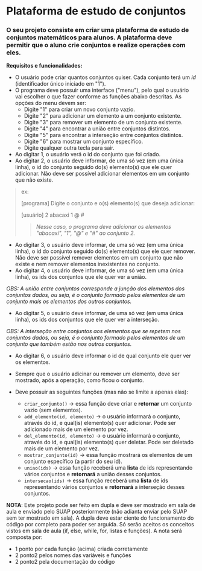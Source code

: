 # Plataforma de estudo de conjuntos

### O seu projeto consiste em criar uma plataforma de estudo de conjuntos matemáticos para alunos. A plataforma deve permitir que o aluno crie conjuntos e realize operações com eles.

**Requisitos e funcionalidades:**
- O usuário pode criar quantos conjuntos quiser. Cada conjunto terá um $id$ (identificador único iniciado em "1").
- O programa deve possuir uma interface ("menu"), pelo qual o usuário vai escolher o que fazer conforme as funções abaixo descritas. As opções do menu devem ser:
    - Digite "1" para criar um novo conjunto vazio.
    - Digite "2" para adicionar um elemento a um conjunto existente.
    - Digite "3" para remover um elemento de um conjunto existente.
    - Digite "4" para encontrar a união entre conjuntos distintos.
    - Digite "5" para encontrar a interseção entre conjuntos distintos.
    - Digite "6" para mostrar um conjunto específico.
    - Digite qualquer outra tecla para sair.
- Ao digitar 1, o usuário verá o id do conjunto que foi criado.
- Ao digitar 2, o usuário deve informar, de uma só vez (em uma única linha), o id do conjunto seguido do(s) elemento(s) que ele quer adicionar. Não deve ser possível adicionar elementos em um conjunto que não existe.

> ex:
>
> [programa] Digite o conjunto e o(s) elemento(s) que deseja adicionar:
>
> [usuário] 2 abacaxi 1 @ #
>> *Nesse caso, o programa deve adicionar os elementos "abacaxi", "1", "@" e "#" ao conjunto 2.*

- Ao digitar 3, o usuário deve informar, de uma só vez (em uma única linha), o id do conjunto seguido do(s) elemento(s) que ele quer remover. Não deve ser possível remover elementos em um conjunto que não existe e nem remover elementos inexistentes no conjunto.
- Ao digitar 4, o usuário deve informar, de uma só vez (em uma única linha), os ids dos conjuntos que ele quer ver a união.

*OBS: A união entre conjuntos corresponde a junção dos elementos dos conjuntos dados, ou seja, é o conjunto formado pelos elementos de um conjunto mais os elementos dos outros conjuntos.*

- Ao digitar 5, o usuário deve informar, de uma só vez (em uma única linha), os ids dos conjuntos que ele quer ver a interseção.

*OBS: A interseção entre conjuntos aos elementos que se repetem nos conjuntos dados, ou seja, é o conjunto formado pelos elementos de um conjunto que também estão nos outros conjuntos.*

- Ao digitar 6, o usuário deve informar o id de qual conjunto ele quer ver os elementos.
- Sempre que o usuário adicinar ou remover um elemento, deve ser mostrado, após a operação, como ficou o conjunto.

- Deve possuir as seguintes funções (mas não se limite a apenas elas):
    - ```criar_conjunto()``` $\rightarrow$ essa função deve criar e **retornar** um conjunto vazio (sem elementos).
    - ```add_elemento(id, elemento)``` $\rightarrow$ o usuário informará o conjunto, através do id, e qual(is) elemento(s) quer adicionar. Pode ser adicionado mais de um elemento por vez.
    - ```del_elemento(id, elemento)``` $\rightarrow$ o usuário informará o conjunto, através do id, e qual(is) elemento(s) quer deletar. Pode ser deletado mais de um elemento por vez.
    - ```mostrar_conjunto(id)``` $\rightarrow$ essa função mostrará os elementos de um conjunto específico (a partir do seu id).
    - ```uniao(ids)``` $\rightarrow$ essa função receberá uma **lista** de ids representando vários conjuntos e **retornará** a união desses conjuntos.
    - ```intersecao(ids)``` $\rightarrow$ essa função receberá uma **lista** de ids representando vários conjuntos e **retornará** a interseção desses conjuntos.


**NOTA**: Este projeto pode ser feito em dupla e deve ser mostrado em sala de aula e enviado pelo SUAP posteriormente (não adianta enviar pelo SUAP sem ter mostrado em sala). A dupla deve estar ciente do funcionamento do código por completo para poder ser arguída. Só serão aceitos os conceitos vistos em sala de aula (if, else, while, for, listas e funções). A nota será composta por:
- 1 ponto por cada função (acima) criada corretamente
- 2 ponto2 pelos nomes das variáveis e funções
- 2 ponto2 pela documentação do código

